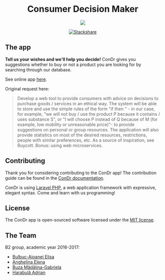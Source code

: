 <h1 align="center">Consumer Decision Maker</h1>
<p align="center"><img src="https://cloud.githubusercontent.com/assets/2271038/26532430/2a06aad0-4409-11e7-959a-7c580f5fb5b7.png"></p>

<p align="center"><a href="https://stackshare.io/adrianharabula/condr"><img src="https://img.shields.io/badge/tech-stack-0690fa.svg?style=flat" alt="Stackshare"></a></p>

## The app

**Tell us your wishes and we'll help you decide!** ConDr gives you suggestions whether to buy or not a product you are looking for by searching through our database.

See online app [here](https://condr.me).

Original request here:
 > Develop a web tool to provide consumers with advice on decisions to purchase goods / services in an ethical way. The system will be able to store and use the simple rules of the form "if <condition> then <action>" - in our case, for example, "we will not buy / use the product P because it contains / uses substance S", or "I will choose P instead of Q because of M (for example, low mobility or unreasonable price)"- to provide suggestions on personal or group resources. The application will also provide statistics on most of the desired resources, restrictions, people with similar preferences, etc. As a source of inspiration, see Buycott. Bonus: using web microservices.

## Contributing

Thank you for considering contributing to the ConDr app! The contribution guide can be found in the [ConDr documentation](https://docs.condr.me/contributing).

ConDr is using [Laravel PHP](http://laravel.com), a web application framework with expressive, elegant syntax. Come and learn with us programming!

## License

The ConDr app is open-sourced software licensed under the [MIT license](http://opensource.org/licenses/MIT).

## The Team
B2 group, academic year 2016-2017:
 * [Bulbuc-Aioanei Elisa](mailto:elisa.bulbuc-aioanei@students.info.uaic.ro)
 * [Anghelina Elena](mailto:elena.anghelina@students.info.uaic.ro)
 * [Buza Mădălina-Gabriela](mailto:madalina.buza@students.info.uaic.ro)
 * [Harabulă Adrian](mailto:adrian.harabula@students.info.uaic.ro)
 